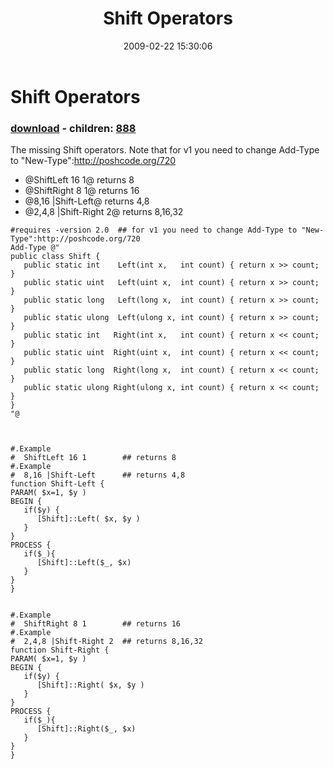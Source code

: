 ﻿---
pid:            887
poster:         Joel Bennett
title:          Shift Operators
date:           2009-02-22 15:30:06
format:         posh
parent:         0
parent:         0
children:       888
---

# Shift Operators

### [download](887.ps1) - children: [888](888.md)

The missing Shift operators. Note that for v1 you need to change Add-Type to "New-Type":http://poshcode.org/720

* @ShiftLeft 16 1@ returns 8
* @ShiftRight 8 1@ returns 16
* @8,16 |Shift-Left@ returns 4,8
* @2,4,8 |Shift-Right 2@ returns 8,16,32



```posh
#requires -version 2.0  ## for v1 you need to change Add-Type to "New-Type":http://poshcode.org/720
Add-Type @"
public class Shift {
   public static int    Left(int x,   int count) { return x >> count; }
   public static uint   Left(uint x,  int count) { return x >> count; }
   public static long   Left(long x,  int count) { return x >> count; }
   public static ulong  Left(ulong x, int count) { return x >> count; }
   public static int   Right(int x,   int count) { return x << count; }
   public static uint  Right(uint x,  int count) { return x << count; }
   public static long  Right(long x,  int count) { return x << count; }
   public static ulong Right(ulong x, int count) { return x << count; }
}
"@



#.Example 
#  ShiftLeft 16 1        ## returns 8
#.Example 
#  8,16 |Shift-Left      ## returns 4,8
function Shift-Left {
PARAM( $x=1, $y )
BEGIN {
   if($y) {
      [Shift]::Left( $x, $y )
   }
}
PROCESS {
   if($_){
      [Shift]::Left($_, $x)
   }
}
}


#.Example 
#  ShiftRight 8 1        ## returns 16
#.Example 
#  2,4,8 |Shift-Right 2  ## returns 8,16,32
function Shift-Right {
PARAM( $x=1, $y )
BEGIN {
   if($y) {
      [Shift]::Right( $x, $y )
   }
}
PROCESS {
   if($_){
      [Shift]::Right($_, $x)
   }
}
}


```
